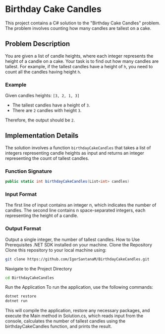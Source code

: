 # Birthday Cake Candles

This project contains a C# solution to the "Birthday Cake Candles" problem. The problem involves counting how many candles are tallest on a cake.

## Problem Description

You are given a list of candle heights, where each integer represents the height of a candle on a cake. Your task is to find out how many candles are tallest. For example, if the tallest candles have a height of `h`, you need to count all the candles having height `h`.

### Example

Given candles heights: `[3, 2, 1, 3]`

- The tallest candles have a height of `3`.
- There are `2` candles with height `3`.

Therefore, the output should be `2`.

## Implementation Details

The solution involves a function `birthdayCakeCandles` that takes a list of integers representing candle heights as input and returns an integer representing the count of tallest candles.

### Function Signature

```csharp
public static int birthdayCakeCandles(List<int> candles)
```
### Input Format
The first line of input contains an integer n, which indicates the number of candles.
The second line contains n space-separated integers, each representing the height of a candle.
### Output Format
Output a single integer, the number of tallest candles.
How to Use
Prerequisites
.NET SDK installed on your machine.
Clone the Repository
Clone this repository to your local machine using:
``` bash
git clone https://github.com/IgorSantanaM/BirthdayCakeCandles.git
```
Navigate to the Project Directory
``` bash
cd BirthdayCakeCandles
```
Run the Application
To run the application, use the following commands:
``` bash
dotnet restore
dotnet run
```
This will compile the application, restore any necessary packages, and execute the Main method in Solution.cs, which reads input from the console, calculates the number of tallest candles using the birthdayCakeCandles function, and prints the result.
